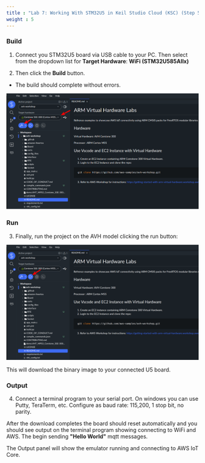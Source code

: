 ```yaml
---
title : "Lab 7: Working With STM32U5 in Keil Studio Cloud (KSC) (Step 5)"
weight : 5
---
```


### Build

1. Connect you STM32U5 board via USB cable to your PC. Then select from the dropdown list for **Target Hardware**: **WiFi (STM32U585AIIx)**

2. Then click the **Build** button.

- The build should complete without errors.

![build ksc](/static/build_ksc.png)

### Run

3. Finally, run the project on the AVH model clicking the run button:

![run ksc](/static/run_ksc.png)

This will download the binary image to your connected U5 board.

### Output

4. Connect a terminal program to your serial port. On windows you can use Putty, TeraTerm, etc. Configure as baud rate: 115,200, 1 stop bit, no parity.

After the download completes the board should reset automatically and you should see output on the terminal program showing connecting to WiFi and AWS. The begin sending **"Hello World"** mqtt messages.

The Output panel will show the emulator running and connecting to AWS IoT Core.
